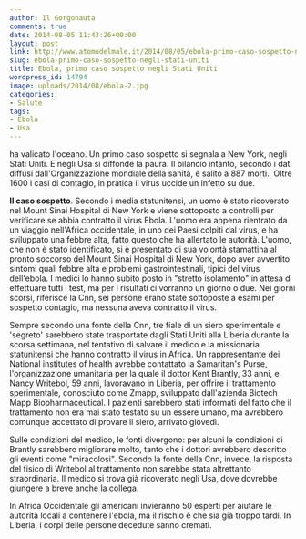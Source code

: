 ```yaml
---
author: Il Gorgonauta
comments: true
date: 2014-08-05 11:43:26+00:00
layout: post
link: http://www.atomodelmale.it/2014/08/05/ebola-primo-caso-sospetto-negli-stati-uniti/
slug: ebola-primo-caso-sospetto-negli-stati-uniti
title: Ebola, primo caso sospetto negli Stati Uniti
wordpress_id: 14794
image: uploads/2014/08/ebola-2.jpg
categories:
- Salute
tags:
- Ebola
- Usa
---
```


 ha valicato l'oceano. Un primo caso sospetto si segnala a New York, negli Stati Uniti. E negli Usa si diffonde la paura. Il bilancio intanto, secondo i dati diffusi dall'Organizzazione mondiale della sanità, è salito a 887 morti.  Oltre 1600 i casi di contagio, in pratica il virus uccide un infetto su due.

**Il caso sospetto**. Secondo i media statunitensi, un uomo è stato ricoverato nel Mount Sinai Hospital di New York e viene sottoposto a controlli per verificare se abbia contratto il virus Ebola. L'uomo era appena rientrato da un viaggio nell'Africa occidentale, in uno dei Paesi colpiti dal virus, e ha sviluppato una febbre alta, fatto questo che ha allertato le autorità. L'uomo, che non è stato identificato, si è presentato di sua volontà stamattina al pronto soccorso del Mount Sinai Hospital di New York, dopo aver avvertito sintomi quali febbre alta e problemi gastrointestinali, tipici del virus dell'ebola. I medici lo hanno subito posto in "stretto isolamento" in attesa di effettuare tutti i test, ma per i risultati ci vorranno un giorno o due. Nei giorni scorsi, riferisce la Cnn, sei persone erano state sottoposte a esami per sospetto contagio, ma nessuna aveva contratto il virus.

Sempre secondo una fonte della Cnn, tre fiale di un siero sperimentale e 'segreto' sarebbero state trasportate dagli Stati Uniti alla Liberia durante la scorsa settimana, nel tentativo di salvare il medico e la missionaria statunitensi che hanno contratto il virus in Africa. Un rappresentante dei National institutes of health avrebbe contattato la Samaritan's Purse, l'organizzazione umanitaria per la quale il dottor Kent Brantly, 33 anni, e Nancy Writebol, 59 anni, lavoravano in Liberia, per offrire il trattamento sperimentale, conosciuto come Zmapp, sviluppato dall'azienda Biotech Mapp Biopharmaceutical. I pazienti sarebbero stati informati del fatto che il trattamento non era mai stato testato su un essere umano, ma avrebbero comunque accettato di provare il siero, arrivato giovedì.

Sulle condizioni del medico, le fonti divergono: per alcuni le condizioni di Brantly sarebbero migliorare molto, tanto che i dottori avrebbero descritto gli eventi come "miracolosi". Secondo la fonte della Cnn, invece, la risposta del fisico di Writebol al trattamento non sarebbe stata altrettanto straordinaria. Il medico si trova già ricoverato negli Usa, dove dovrebbe giungere a breve anche la collega.

In Africa Occidentale gli americani invieranno 50 esperti per aiutare le autorità locali a contenere l'ebola, ma il rischio è che sia già troppo tardi. In Liberia, i corpi delle persone decedute sanno cremati.
